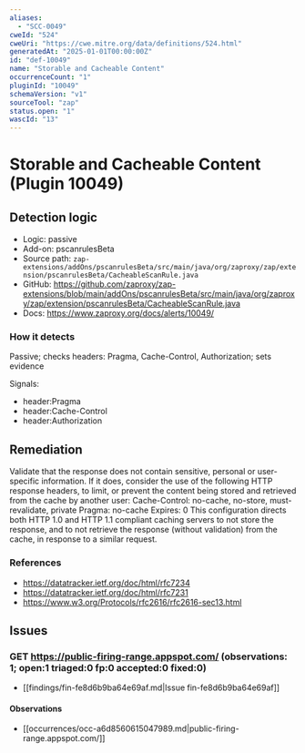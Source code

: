 ```yaml
---
aliases:
  - "SCC-0049"
cweId: "524"
cweUri: "https://cwe.mitre.org/data/definitions/524.html"
generatedAt: "2025-01-01T00:00:00Z"
id: "def-10049"
name: "Storable and Cacheable Content"
occurrenceCount: "1"
pluginId: "10049"
schemaVersion: "v1"
sourceTool: "zap"
status.open: "1"
wascId: "13"
---
```


# Storable and Cacheable Content (Plugin 10049)

## Detection logic

- Logic: passive
- Add-on: pscanrulesBeta
- Source path: `zap-extensions/addOns/pscanrulesBeta/src/main/java/org/zaproxy/zap/extension/pscanrulesBeta/CacheableScanRule.java`
- GitHub: https://github.com/zaproxy/zap-extensions/blob/main/addOns/pscanrulesBeta/src/main/java/org/zaproxy/zap/extension/pscanrulesBeta/CacheableScanRule.java
- Docs: https://www.zaproxy.org/docs/alerts/10049/

### How it detects

Passive; checks headers: Pragma, Cache-Control, Authorization; sets evidence

Signals:
- header:Pragma
- header:Cache-Control
- header:Authorization

## Remediation

Validate that the response does not contain sensitive, personal or user-specific information. If it does, consider the use of the following HTTP response headers, to limit, or prevent the content being stored and retrieved from the cache by another user:
Cache-Control: no-cache, no-store, must-revalidate, private
Pragma: no-cache
Expires: 0
This configuration directs both HTTP 1.0 and HTTP 1.1 compliant caching servers to not store the response, and to not retrieve the response (without validation) from the cache, in response to a similar request.

### References
- https://datatracker.ietf.org/doc/html/rfc7234
- https://datatracker.ietf.org/doc/html/rfc7231
- https://www.w3.org/Protocols/rfc2616/rfc2616-sec13.html

## Issues

### GET https://public-firing-range.appspot.com/  (observations: 1; open:1 triaged:0 fp:0 accepted:0 fixed:0)

- [[findings/fin-fe8d6b9ba64e69af.md|Issue fin-fe8d6b9ba64e69af]]
#### Observations
- [[occurrences/occ-a6d8560615047989.md|public-firing-range.appspot.com/]]

